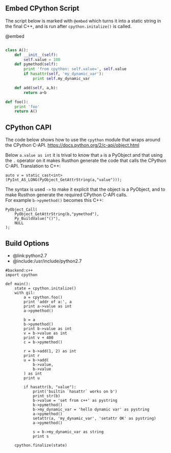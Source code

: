 Embed CPython Script
-------------

The script below is marked with `@embed` which turns it into a static string in the final C++,
and is run after `cpython.initalize()` is called.


@embed
```python

class A():
	def __init__(self):
		self.value = 100
	def pymethod(self):
		print 'from cpython: self.value=', self.value
		if hasattr(self, 'my_dynamic_var'):
			print self.my_dynamic_var

	def add(self, a,b):
		return a+b

def foo():
	print 'foo'
	return A()

```
CPython CAPI
------------
The code below shows how to use the `cpython` module that wraps around the CPython C-API.
https://docs.python.org/2/c-api/object.html

Below `a.value as int` it is trival to know that `a` is a PyObject and that using the `.` operator
on it makes Rusthon generate the code that calls the CPython C-API.
Translation to C++:
```
auto v = static_cast<int>(PyInt_AS_LONG(PyObject_GetAttrString(a,"value")));
```

The syntax is used `->` to make it explicit that the object is a PyObject,
and to make Rusthon generate the required CPython C-API calls.  
For example `b->pymethod()` becomes this C++:
```
PyObject_Call(
	PyObject_GetAttrString(b,"pymethod"),
	Py_BuildValue("()"),
	NULL
);
```


Build Options
-------------
* @link:python2.7
* @include:/usr/include/python2.7
```rusthon
#backend:c++
import cpython

def main():
	state = cpython.initalize()
	with gil:
		a = cpython.foo()
		print 'addr of a:', a
		print a->value as int
		a->pymethod()

		b = a
		b->pymethod()
		print b->value as int
		v = b->value as int
		print v + 400
		c = b->pymethod()

		r = b->add(1, 2) as int
		print r
		u = b->add(
			b->value, 
			b->value 
		) as int
		print u

		if hasattr(b, "value"):
			print('builtin `hasattr` works on b')
			print str(b)
			b->value = 'set from c++' as pystring
			b->pymethod()
			b->my_dynamic_var = 'hello dynamic var' as pystring
			a->pymethod()
			setattr(a, 'my_dynamic_var', 'setattr OK' as pystring)
			a->pymethod()

			s = b->my_dynamic_var as string
			print s

	cpython.finalize(state)

```